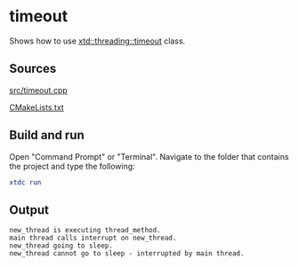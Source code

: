 # timeout

Shows how to use [xtd::threading::timeout](https://gammasoft71.github.io/xtd/reference_guides/latest/classxtd_1_1threading_1_1timeout.html) class.

## Sources

[src/timeout.cpp](src/timeout.cpp)

[CMakeLists.txt](CMakeLists.txt)

## Build and run

Open "Command Prompt" or "Terminal". Navigate to the folder that contains the project and type the following:

```cmake
xtdc run
```

## Output

```
new_thread is executing thread_method.
main thread calls interrupt on new_thread.
new_thread going to sleep.
new_thread cannot go to sleep - interrupted by main thread.
```
